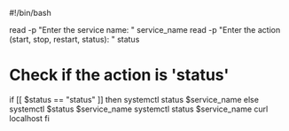 #!/bin/bash

read -p "Enter the service name: " service_name
read -p "Enter the action (start, stop, restart, status): " status

# Check if the action is 'status'
if [[ $status == "status" ]]
then
    systemctl status $service_name
else
    systemctl $status $service_name
    systemctl status $service_name
    curl localhost
fi
